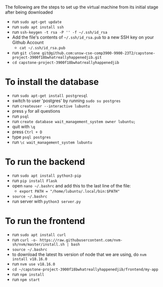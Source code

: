 The following are the steps to set up the virtual machine from its initial stage after being downloaded
- run `sudo apt-get update`
- run `sudo apt install ssh`
- run `ssh-keygen -t rsa -P '' -f ~/.ssh/id_rsa`
- Add the file's contents of `~/.ssh/id_rsa.pub` to a new SSH key on your Github Account
    - `cat ~/.ssh/id_rsa.pub`
- run `git clone git@github.com:unsw-cse-comp3900-9900-23T2/capstone-project-3900f18bwhatreallyhappenedjib.git`
- `cd capstone-project-3900f18bwhatreallyhappenedjib`

# To install the database

- run `sudo apt-get install postgresql`
- switch to user 'postgres' by running `sudo su postgres`
- run `createuser --interactive lubuntu`
- press `y` for all questions
- run `psql`
- run `create database wait_management_system owner lubuntu;`
- quit with `\q`
- press `Ctrl + D`
- type `psql postgres`
- run `\c wait_management_system lubuntu`

# To run the backend

- run `sudo apt install python3-pip`
- run `pip install Flask`
- open `nano ~/.bashrc` and add this to the last line of the file:
    - `export PATH = "/home/lubuntu/.local/bin:$PATH"`
- `source ~/.bashrc`
- run server with `python3 server.py`

# To run the frontend

- run `sudo apt install curl`
- run `curl -o- https://raw.githubusercontent.com/nvm-sh/nvm/master/install.sh | bash`
- `source ~/.bashrc`
- to download the latest lts version of node that we are using, do `nvm install v18.16.0`
- run `nvm use v18.16.0`
- `cd ~/capstone-project-3900f18bwhatreallyhappenedjib/frontend/my-app`
- run `npm install`
- run `npm start`
